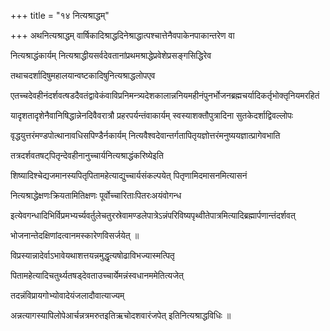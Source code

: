+++
title = "१४ नित्यश्राद्धम्"

+++
अथनित्यश्राद्धम् वार्षिकादिश्राद्धदिनेश्राद्धात्पश्चात्तेनैवपाकेनपाकान्तरेण वा

नित्यश्राद्धंकार्यम् नित्यश्राद्धीयसर्वदेवतानांप्रथमश्राद्धेप्रवेशेप्रसङ्गसिद्धिरेव

तथाचदर्शादिषुमहालयान्वष्टकादिषुनित्यश्राद्धलोपएव

एतच्चदेवहीनंदर्शवत्षडदैवतंद्वावेकंवाविप्रनिमन्त्र्यदेशकालान्ननियमहीनंपुनर्भोजनब्रह्मचर्यादिकर्तृभोक्तृनियमरहितं

यादृशतादृशेनैवानिषिद्धान्नेनदिवैवरात्रौ प्रहरपर्यन्तंवाकार्यम् स्वस्याशक्तौपुत्रादिना सुतकेदर्शाद्विवल्लोपः

वृद्धयुत्तरंमण्डपोत्थानावधिसपिण्डैर्नकार्यम् नित्यवैश्वदेवान्तर्गतापितृयज्ञोत्तरंमनुष्ययज्ञात्प्रागेवभाति

तत्रदर्शवतषट्‌पितृन्देवहीनानुच्चार्यनित्यश्राद्धंकरिष्येइति

शिष्यादिश्चेद्यजमानस्यपितृपितामहेत्याद्युच्चार्यसंकल्पयेत् पितृणामिदमासनमित्यासनं

नित्यश्राद्धेक्षणःक्रियतामितिक्षणः पूर्वोच्चारिताःपितरःअयंवोगन्ध

इत्येवगन्धादिभिर्विप्रमभ्यर्च्यवर्तुलेचतुरस्रेवामण्डलेपात्रेऽन्नंपरिविष्यपृथ्वीतेपात्रमित्यादिब्रह्मार्पणान्तंदर्शवत्

भोजनान्तेदक्षिणांदत्वानमस्कारेणविसर्जयेत् ॥

विप्रस्यान्नादेर्वाऽभावेयथाशत्तयन्नमुद्धृत्यषोढाविभज्यास्मत्पितृ

पितामहेत्यादिचतुर्थ्यतषड्‌देवताउच्चार्येमन्नंस्वधानममेतित्यजेत्

तदन्नंविप्रायगोभ्योवादेयंजलादौवात्याज्यम्

अन्नत्यागस्यापिलोपेआर्चन्नत्रमरुतइतिऋचोदशवारंजपेत् इतिनित्यश्राद्धविधिः ॥
